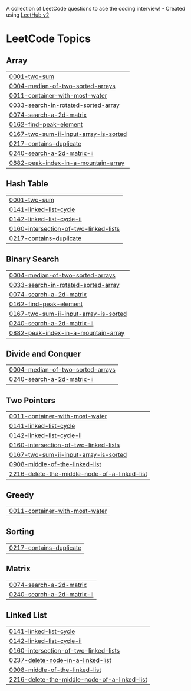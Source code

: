 A collection of LeetCode questions to ace the coding interview! - Created using [LeetHub v2](https://github.com/arunbhardwaj/LeetHub-2.0)
<!---LeetCode Topics Start-->
# LeetCode Topics
## Array
|  |
| ------- |
| [0001-two-sum](https://github.com/Rehan-252/Leetcode-DSA/tree/master/0001-two-sum) |
| [0004-median-of-two-sorted-arrays](https://github.com/Rehan-252/Leetcode-DSA/tree/master/0004-median-of-two-sorted-arrays) |
| [0011-container-with-most-water](https://github.com/Rehan-252/Leetcode-DSA/tree/master/0011-container-with-most-water) |
| [0033-search-in-rotated-sorted-array](https://github.com/Rehan-252/Leetcode-DSA/tree/master/0033-search-in-rotated-sorted-array) |
| [0074-search-a-2d-matrix](https://github.com/Rehan-252/Leetcode-DSA/tree/master/0074-search-a-2d-matrix) |
| [0162-find-peak-element](https://github.com/Rehan-252/Leetcode-DSA/tree/master/0162-find-peak-element) |
| [0167-two-sum-ii-input-array-is-sorted](https://github.com/Rehan-252/Leetcode-DSA/tree/master/0167-two-sum-ii-input-array-is-sorted) |
| [0217-contains-duplicate](https://github.com/Rehan-252/Leetcode-DSA/tree/master/0217-contains-duplicate) |
| [0240-search-a-2d-matrix-ii](https://github.com/Rehan-252/Leetcode-DSA/tree/master/0240-search-a-2d-matrix-ii) |
| [0882-peak-index-in-a-mountain-array](https://github.com/Rehan-252/Leetcode-DSA/tree/master/0882-peak-index-in-a-mountain-array) |
## Hash Table
|  |
| ------- |
| [0001-two-sum](https://github.com/Rehan-252/Leetcode-DSA/tree/master/0001-two-sum) |
| [0141-linked-list-cycle](https://github.com/Rehan-252/Leetcode-DSA/tree/master/0141-linked-list-cycle) |
| [0142-linked-list-cycle-ii](https://github.com/Rehan-252/Leetcode-DSA/tree/master/0142-linked-list-cycle-ii) |
| [0160-intersection-of-two-linked-lists](https://github.com/Rehan-252/Leetcode-DSA/tree/master/0160-intersection-of-two-linked-lists) |
| [0217-contains-duplicate](https://github.com/Rehan-252/Leetcode-DSA/tree/master/0217-contains-duplicate) |
## Binary Search
|  |
| ------- |
| [0004-median-of-two-sorted-arrays](https://github.com/Rehan-252/Leetcode-DSA/tree/master/0004-median-of-two-sorted-arrays) |
| [0033-search-in-rotated-sorted-array](https://github.com/Rehan-252/Leetcode-DSA/tree/master/0033-search-in-rotated-sorted-array) |
| [0074-search-a-2d-matrix](https://github.com/Rehan-252/Leetcode-DSA/tree/master/0074-search-a-2d-matrix) |
| [0162-find-peak-element](https://github.com/Rehan-252/Leetcode-DSA/tree/master/0162-find-peak-element) |
| [0167-two-sum-ii-input-array-is-sorted](https://github.com/Rehan-252/Leetcode-DSA/tree/master/0167-two-sum-ii-input-array-is-sorted) |
| [0240-search-a-2d-matrix-ii](https://github.com/Rehan-252/Leetcode-DSA/tree/master/0240-search-a-2d-matrix-ii) |
| [0882-peak-index-in-a-mountain-array](https://github.com/Rehan-252/Leetcode-DSA/tree/master/0882-peak-index-in-a-mountain-array) |
## Divide and Conquer
|  |
| ------- |
| [0004-median-of-two-sorted-arrays](https://github.com/Rehan-252/Leetcode-DSA/tree/master/0004-median-of-two-sorted-arrays) |
| [0240-search-a-2d-matrix-ii](https://github.com/Rehan-252/Leetcode-DSA/tree/master/0240-search-a-2d-matrix-ii) |
## Two Pointers
|  |
| ------- |
| [0011-container-with-most-water](https://github.com/Rehan-252/Leetcode-DSA/tree/master/0011-container-with-most-water) |
| [0141-linked-list-cycle](https://github.com/Rehan-252/Leetcode-DSA/tree/master/0141-linked-list-cycle) |
| [0142-linked-list-cycle-ii](https://github.com/Rehan-252/Leetcode-DSA/tree/master/0142-linked-list-cycle-ii) |
| [0160-intersection-of-two-linked-lists](https://github.com/Rehan-252/Leetcode-DSA/tree/master/0160-intersection-of-two-linked-lists) |
| [0167-two-sum-ii-input-array-is-sorted](https://github.com/Rehan-252/Leetcode-DSA/tree/master/0167-two-sum-ii-input-array-is-sorted) |
| [0908-middle-of-the-linked-list](https://github.com/Rehan-252/Leetcode-DSA/tree/master/0908-middle-of-the-linked-list) |
| [2216-delete-the-middle-node-of-a-linked-list](https://github.com/Rehan-252/Leetcode-DSA/tree/master/2216-delete-the-middle-node-of-a-linked-list) |
## Greedy
|  |
| ------- |
| [0011-container-with-most-water](https://github.com/Rehan-252/Leetcode-DSA/tree/master/0011-container-with-most-water) |
## Sorting
|  |
| ------- |
| [0217-contains-duplicate](https://github.com/Rehan-252/Leetcode-DSA/tree/master/0217-contains-duplicate) |
## Matrix
|  |
| ------- |
| [0074-search-a-2d-matrix](https://github.com/Rehan-252/Leetcode-DSA/tree/master/0074-search-a-2d-matrix) |
| [0240-search-a-2d-matrix-ii](https://github.com/Rehan-252/Leetcode-DSA/tree/master/0240-search-a-2d-matrix-ii) |
## Linked List
|  |
| ------- |
| [0141-linked-list-cycle](https://github.com/Rehan-252/Leetcode-DSA/tree/master/0141-linked-list-cycle) |
| [0142-linked-list-cycle-ii](https://github.com/Rehan-252/Leetcode-DSA/tree/master/0142-linked-list-cycle-ii) |
| [0160-intersection-of-two-linked-lists](https://github.com/Rehan-252/Leetcode-DSA/tree/master/0160-intersection-of-two-linked-lists) |
| [0237-delete-node-in-a-linked-list](https://github.com/Rehan-252/Leetcode-DSA/tree/master/0237-delete-node-in-a-linked-list) |
| [0908-middle-of-the-linked-list](https://github.com/Rehan-252/Leetcode-DSA/tree/master/0908-middle-of-the-linked-list) |
| [2216-delete-the-middle-node-of-a-linked-list](https://github.com/Rehan-252/Leetcode-DSA/tree/master/2216-delete-the-middle-node-of-a-linked-list) |
<!---LeetCode Topics End-->